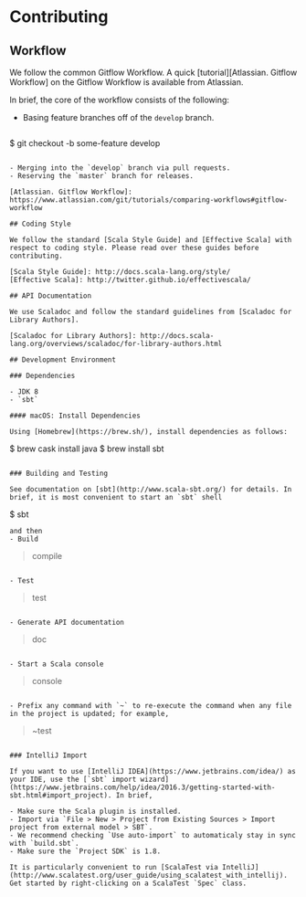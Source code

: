 # Contributing

## Workflow

We follow the common Gitflow Workflow. A quick [tutorial][Atlassian. Gitflow Workflow] on the Gitflow Workflow is available from Atlassian.


In brief, the core of the workflow consists of the following:

- Basing feature branches off of the `develop` branch.

  ```
$ git checkout -b some-feature develop
```

- Merging into the `develop` branch via pull requests.
- Reserving the `master` branch for releases.

[Atlassian. Gitflow Workflow]: https://www.atlassian.com/git/tutorials/comparing-workflows#gitflow-workflow

## Coding Style

We follow the standard [Scala Style Guide] and [Effective Scala] with respect to coding style. Please read over these guides before contributing.

[Scala Style Guide]: http://docs.scala-lang.org/style/
[Effective Scala]: http://twitter.github.io/effectivescala/

## API Documentation

We use Scaladoc and follow the standard guidelines from [Scaladoc for Library Authors].

[Scaladoc for Library Authors]: http://docs.scala-lang.org/overviews/scaladoc/for-library-authors.html

## Development Environment

### Dependencies

- JDK 8
- `sbt`

#### macOS: Install Dependencies

Using [Homebrew](https://brew.sh/), install dependencies as follows:
```
$ brew cask install java
$ brew install sbt
```

### Building and Testing 

See documentation on [sbt](http://www.scala-sbt.org/) for details. In brief, it is most convenient to start an `sbt` shell
```
$ sbt
```
and then
- Build

  ```
> compile  
```

- Test

  ```
> test
```

- Generate API documentation

  ```
> doc
```

- Start a Scala console

  ```
> console
```  

- Prefix any command with `~` to re-execute the command when any file in the project is updated; for example,

  ```
> ~test  
```

### IntelliJ Import

If you want to use [IntelliJ IDEA](https://www.jetbrains.com/idea/) as your IDE, use the [`sbt` import wizard](https://www.jetbrains.com/help/idea/2016.3/getting-started-with-sbt.html#import_project). In brief,

- Make sure the Scala plugin is installed.
- Import via `File > New > Project from Existing Sources > Import project from external model > SBT`.
- We recommend checking `Use auto-import` to automaticaly stay in sync with `build.sbt`.
- Make sure the `Project SDK` is 1.8.

It is particularly convenient to run [ScalaTest via IntelliJ](http://www.scalatest.org/user_guide/using_scalatest_with_intellij). Get started by right-clicking on a ScalaTest `Spec` class.
